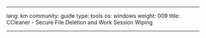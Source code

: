 

---

lang: km
community: guide
type: tools
os: windows
weight: 009
title: CCleaner - Secure File Deletion and Work Session Wiping

---

<stub>

